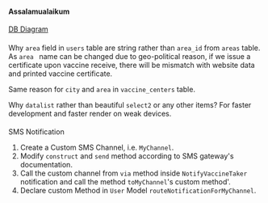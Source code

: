 #### Assalamualaikum


[DB Diagram](https://drawsql.app/teams/abu-barakah-delowar/diagrams/kahf-laravel-developer)

####
Why `area` field in `users` table are string rather than `area_id` from `areas` table. As `area ` name can be changed due to geo-political reason, if we issue a certificate upon vaccine receive, there will be mismatch with website data and printed vaccine certificate.

Same reason for `city` and `area` in `vaccine_centers` table.

Why `datalist` rather than beautiful `select2` or any other items?
For faster development and faster render on weak devices.

####
SMS Notification

1. Create a Custom SMS Channel, i.e. `MyChannel`.
2. Modify `construct` and `send` method according to SMS gateway's documentation.
3. Call the custom channel from `via` method inside `NotifyVaccineTaker` notification and call the method `toMyChannel`'s custom method'.
4. Declare custom Method in `User` Model `routeNotificationForMyChannel`.


